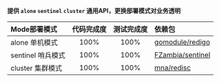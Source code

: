 **提供 `alone` `sentinel` `cluster` 通用API，更换部署模式对业务透明**

| Mode部署模式                 | 代码完成度 | 测试完成度 | 依赖包                                                  |
| :--------------------------- | :--------: | :--------: | :------------------------------------------------------ |
| alone 单机模式               | 100%       | 100%       | [gomodule/redigo](https://github.com/gomodule/redigo)   |
| sentinel 哨兵模式            | 100%       | 100%       | [FZambia/sentinel](https://github.com/FZambia/sentinel) |
| cluster 集群模式             | 100%       | 100%       | [mna/redisc](https://github.com/mna/redisc)             |
